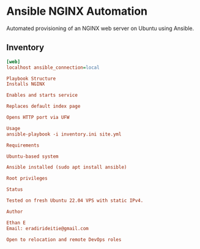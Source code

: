 # Ansible NGINX Automation

Automated provisioning of an NGINX web server on Ubuntu using Ansible.

## Inventory

```ini
[web]
localhost ansible_connection=local

Playbook Structure
Installs NGINX

Enables and starts service

Replaces default index page

Opens HTTP port via UFW

Usage
ansible-playbook -i inventory.ini site.yml

Requirements

Ubuntu-based system

Ansible installed (sudo apt install ansible)

Root privileges

Status

Tested on fresh Ubuntu 22.04 VPS with static IPv4.

Author

Ethan E
Email: eradirideitie@gmail.com

Open to relocation and remote DevOps roles
